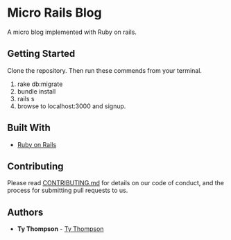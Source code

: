 # Micro Rails Blog

A micro blog implemented with Ruby on rails.

## Getting Started

Clone the repository. Then run these commends from your terminal.
1. rake db:migrate
2. bundle install
3. rails s
4. browse to localhost:3000 and signup.



## Built With

* [Ruby on Rails](http://rubyonrails.org/)

## Contributing

Please read [CONTRIBUTING.md](https://gist.github.com/PurpleBooth/b24679402957c63ec426) for details on our code of conduct, and the process for submitting pull requests to us.


## Authors

* **Ty Thompson**  - [Ty Thompson](https://github.com/ty213)

